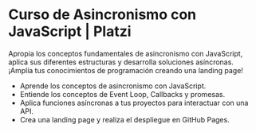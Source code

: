 # Curso de Asincronismo con JavaScript | Platzi

Apropia los conceptos fundamentales de asincronismo con JavaScript,
aplica sus diferentes estructuras y desarrolla soluciones asíncronas. 
¡Amplía tus conocimientos de programación creando una landing page!

 - Aprende los conceptos de asincronismo con JavaScript.
 - Entiende los conceptos de Event Loop, Callbacks y promesas.
 - Aplica funciones asíncronas a tus proyectos para interactuar con una API.
 - Crea una landing page y realiza el despliegue en GitHub Pages.
